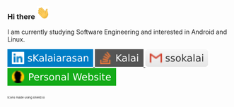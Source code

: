 ### Hi there <img src="resources/hi.gif" width="30" height="30">

 I am currently studying Software Engineering and interested in Android and Linux.

<a href="https://www.linkedin.com/in/skalaiarasan/">
<img src="resources/linkedIn.svg" >
 </a>

<a href="https://stackoverflow.com/users/11200630/kalai?tab=profile">
<img src="resources/stackoverflow.svg" >
 </a>
 
 <a href="mailto:ssokalai@gmail.com">
<img src="resources/gmail.svg" > 
 </a>

<a href="https://kalaiz.github.io/">
<img src="resources/personal-website.svg" >
 </a>


<sub><sup><sub><sup> Icons made using shield.io  </sup></sub></sup></sub>
